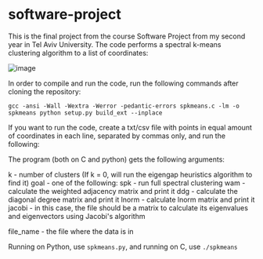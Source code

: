 # software-project
This is the final project from the course Software Project from my second year in Tel Aviv University.
The code performs a spectral k-means clustering algorithm to a list of coordinates:

![image](https://user-images.githubusercontent.com/92382447/193449484-0e5e4386-8e0b-4dc0-a159-4858f53e4ba6.png)

In order to compile and run the code, run the following commands after cloning the repository:

`gcc -ansi -Wall -Wextra -Werror -pedantic-errors spkmeans.c -lm -o spkmeans
python setup.py build_ext --inplace`

If you want to run the code, create a txt/csv file with points in equal amount of coordinates in each line, separated by commas only, and run the following: 

The program (both on C and python) gets the following arguments:

k - number of clusters (If k = 0, will run the eigengap heuristics algorithm to find it)
goal - one of the following:
       spk - run full spectral clustering
       wam - calculate the weighted adjacency matrix and print it
       ddg - calculate the diagonal degree matrix and print it
       lnorm - calculate lnorm matrix and print it
       jacobi - in this case, the file should be a matrix to calculate its eigenvalues and eigenvectors using Jacobi's algorithm
  
file_name - the file where the data is in

Running on Python, use `spkmeans.py`, and running on C, use `./spkmeans`

